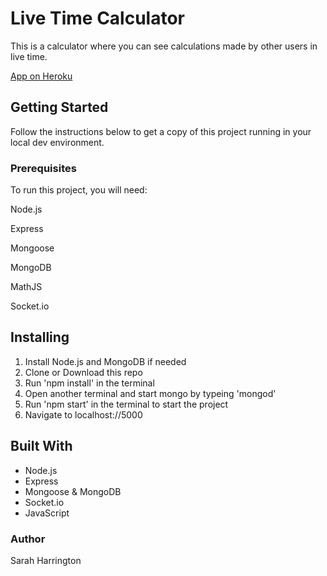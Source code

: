 # Live Time Calculator

This is a calculator where you can see calculations made by other users in live time.

[App on Heroku](https://murmuring-chamber-66133.herokuapp.com/)

## Getting Started

Follow the instructions below to get a copy of this project running in your local dev environment.

### Prerequisites

To run this project, you will need:

Node.js

Express

Mongoose

MongoDB

MathJS

Socket.io

## Installing
1. Install Node.js and MongoDB if needed
2. Clone or Download this repo
3. Run 'npm install' in the terminal
4. Open another terminal and start mongo by typeing 'mongod'
5. Run 'npm start' in the terminal to start the project
6. Navigate to localhost://5000


## Built With
* Node.js
* Express
* Mongoose & MongoDB
* Socket.io
* JavaScript

### Author
Sarah Harrington
